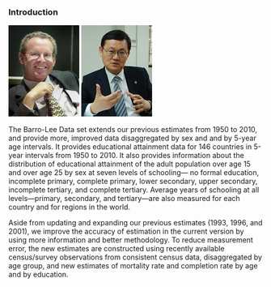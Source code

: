 ﻿
### Introduction

[![Robert J. Barro](https://github.com/barrolee/BarroLeeDataSet/blob/master/Aboutdataset/barro.jpg)](http://www.economics.harvard.edu/faculty/barro)
[![Jong-Wha Lee](https://github.com/barrolee/BarroLeeDataSet/blob/master/Aboutdataset/jongwha.jpg)](http://econ.korea.ac.kr/~jwlee/)

The Barro-Lee Data set extends our previous estimates from 1950 to 2010, and provide more, improved data disaggregated by sex and and by 5-year age intervals. It provides educational attainment data for 146 countries in 5-year intervals from 1950 to 2010. It also provides information about the distribution of educational attainment of the adult population over age 15 and over age 25 by sex at seven levels of schooling— no formal education, incomplete primary, complete primary, lower secondary, upper secondary, incomplete tertiary, and complete tertiary. Average years of schooling at all levels—primary, secondary, and tertiary—are also measured for each country and for regions in the world.   

Aside from updating and expanding our previous estimates (1993, 1996, and 2001), we improve the accuracy of estimation in the current version by using more information and better methodology. To reduce measurement error, the new estimates are constructed using recently available census/survey observations from consistent census data, disaggregated by age group, and new estimates of mortality rate and completion rate by age and by education.
